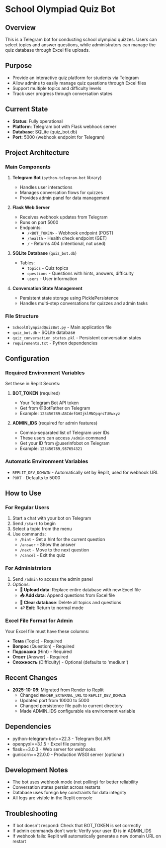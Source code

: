 # School Olympiad Quiz Bot

## Overview
This is a Telegram bot for conducting school olympiad quizzes. Users can select topics and answer questions, while administrators can manage the quiz database through Excel file uploads.

## Purpose
- Provide an interactive quiz platform for students via Telegram
- Allow admins to easily manage quiz questions through Excel files
- Support multiple topics and difficulty levels
- Track user progress through conversation states

## Current State
- **Status**: Fully operational
- **Platform**: Telegram bot with Flask webhook server
- **Database**: SQLite (quiz_bot.db)
- **Port**: 5000 (webhook endpoint for Telegram)

## Project Architecture

### Main Components
1. **Telegram Bot** (`python-telegram-bot` library)
   - Handles user interactions
   - Manages conversation flows for quizzes
   - Provides admin panel for data management

2. **Flask Web Server**
   - Receives webhook updates from Telegram
   - Runs on port 5000
   - Endpoints:
     - `/<BOT_TOKEN>` - Webhook endpoint (POST)
     - `/health` - Health check endpoint (GET)
     - `/` - Returns 404 (intentional, not used)

3. **SQLite Database** (`quiz_bot.db`)
   - Tables:
     - `topics` - Quiz topics
     - `questions` - Questions with hints, answers, difficulty
     - `users` - User information

4. **Conversation State Management**
   - Persistent state storage using PicklePersistence
   - Handles multi-step conversations for quizzes and admin tasks

### File Structure
- `SchoolOlympiadQuizBot.py` - Main application file
- `quiz_bot.db` - SQLite database
- `quiz_conversation_states.pkl` - Persistent conversation states
- `requirements.txt` - Python dependencies

## Configuration

### Required Environment Variables
Set these in Replit Secrets:

1. **BOT_TOKEN** (required)
   - Your Telegram Bot API token
   - Get from @BotFather on Telegram
   - Example: `123456789:ABCdefGHIjklMNOpqrsTUVwxyz`

2. **ADMIN_IDS** (required for admin features)
   - Comma-separated list of Telegram user IDs
   - These users can access `/admin` command
   - Get your ID from @userinfobot on Telegram
   - Example: `123456789,987654321`

### Automatic Environment Variables
- `REPLIT_DEV_DOMAIN` - Automatically set by Replit, used for webhook URL
- `PORT` - Defaults to 5000

## How to Use

### For Regular Users
1. Start a chat with your bot on Telegram
2. Send `/start` to begin
3. Select a topic from the menu
4. Use commands:
   - `/hint` - Get a hint for the current question
   - `/answer` - Show the answer
   - `/next` - Move to the next question
   - `/cancel` - Exit the quiz

### For Administrators
1. Send `/admin` to access the admin panel
2. Options:
   - **📁 Upload data**: Replace entire database with new Excel file
   - **📥 Add data**: Append questions from Excel file
   - **🧹 Clear database**: Delete all topics and questions
   - **↩️ Exit**: Return to normal mode

### Excel File Format for Admin
Your Excel file must have these columns:
- **Тема** (Topic) - Required
- **Вопрос** (Question) - Required
- **Подсказка** (Hint) - Required
- **Ответ** (Answer) - Required
- **Сложность** (Difficulty) - Optional (defaults to 'medium')

## Recent Changes
- **2025-10-05**: Migrated from Render to Replit
  - Changed `RENDER_EXTERNAL_URL` to `REPLIT_DEV_DOMAIN`
  - Updated port from 10000 to 5000
  - Changed persistence file path to current directory
  - Made ADMIN_IDS configurable via environment variable

## Dependencies
- python-telegram-bot==22.3 - Telegram Bot API
- openpyxl==3.1.5 - Excel file parsing
- flask==3.0.3 - Web server for webhooks
- gunicorn==22.0.0 - Production WSGI server (optional)

## Development Notes
- The bot uses webhook mode (not polling) for better reliability
- Conversation states persist across restarts
- Database uses foreign key constraints for data integrity
- All logs are visible in the Replit console

## Troubleshooting
- If bot doesn't respond: Check that BOT_TOKEN is set correctly
- If admin commands don't work: Verify your user ID is in ADMIN_IDS
- If webhook fails: Replit will automatically generate a new domain URL on restart
